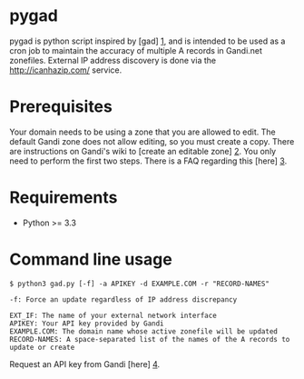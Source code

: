 pygad
===== 

pygad is python script inspired by [gad] [1], and is intended to be used as a cron job to maintain the accuracy of multiple A records in Gandi.net zonefiles. External IP address discovery is done via the http://icanhazip.com/ service.

Prerequisites
=============

Your domain needs to be using a zone that you are allowed to edit. The default Gandi zone does not allow editing, so you must create a copy. There are instructions on Gandi's wiki to [create an editable zone] [2]. You only need to perform the first two steps. There is a FAQ regarding this [here] [3].

Requirements
============

  * Python >= 3.3

Command line usage
==================

```
$ python3 gad.py [-f] -a APIKEY -d EXAMPLE.COM -r "RECORD-NAMES"

-f: Force an update regardless of IP address discrepancy

EXT_IF: The name of your external network interface
APIKEY: Your API key provided by Gandi
EXAMPLE.COM: The domain name whose active zonefile will be updated
RECORD-NAMES: A space-separated list of the names of the A records to update or create
```

Request an API key from Gandi [here] [4].

  [1]: http://www.opendns.com
  [2]: http://wiki.gandi.net/en/dns/zone/edit
  [3]: http://wiki.gandi.net/en/dns/faq#cannot_change_zone_file
  [4]: https://www.gandi.net/admin/apixml/
